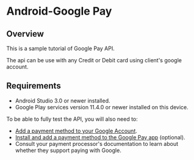 # Android-Google Pay

## Overview
This is a sample tutorial of Google Pay API.

The api can be use with any Credit or Debit card using client's google account.

## Requirements

-   Android Studio 3.0 or newer installed.
-   Google Play services version 11.4.0 or newer installed on this device.

To be able to fully test the API, you will also need to:

-   [Add a payment method to your Google Account](https://support.google.com/payments/answer/6220309).
-   [Install and add a payment method to the Google Pay app](https://support.google.com/pay/answer/6289372) (optional).
-   Consult your payment processor's documentation to learn about whether they support paying with Google.
